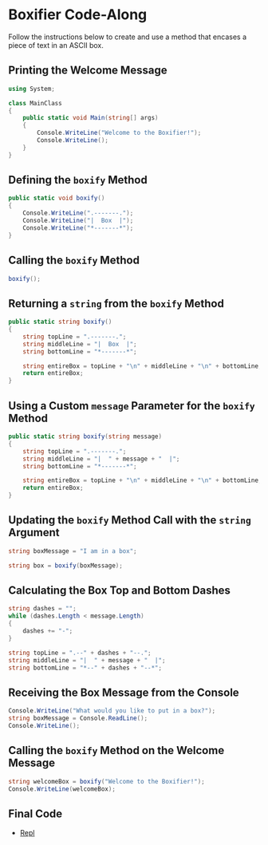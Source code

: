 # Boxifier Code-Along
Follow the instructions below to create and use a method that encases a piece of text in an ASCII box.

## Printing the Welcome Message
```cs
using System;

class MainClass
{
	public static void Main(string[] args)
	{
		Console.WriteLine("Welcome to the Boxifier!");
		Console.WriteLine();
	}
}
```

## Defining the `boxify` Method
```cs
public static void boxify()
{
    Console.WriteLine(".-------.");
    Console.WriteLine("|  Box  |");
    Console.WriteLine("*-------*");
}
```

## Calling the `boxify` Method
```cs
boxify();
```

## Returning a `string` from the `boxify` Method
```cs
public static string boxify()
{
    string topLine = ".-------.";
    string middleLine = "|  Box  |";
    string bottomLine = "*-------*";

    string entireBox = topLine + "\n" + middleLine + "\n" + bottomLine;
    return entireBox;
}
```

## Using a Custom `message` Parameter for the `boxify` Method
```cs
public static string boxify(string message)
{
    string topLine = ".-------.";
    string middleLine = "|  " + message + "  |";
    string bottomLine = "*-------*";

    string entireBox = topLine + "\n" + middleLine + "\n" + bottomLine;
    return entireBox;
}
```

## Updating the `boxify` Method Call with the `string` Argument
```cs
string boxMessage = "I am in a box";

string box = boxify(boxMessage);
```

## Calculating the Box Top and Bottom Dashes
```cs
string dashes = "";
while (dashes.Length < message.Length)
{
    dashes += "-";
}

string topLine = ".--" + dashes + "--.";
string middleLine = "|  " + message + "  |";
string bottomLine = "*--" + dashes + "--*";
```

## Receiving the Box Message from the Console
```cs
Console.WriteLine("What would you like to put in a box?");
string boxMessage = Console.ReadLine();
Console.WriteLine();
```

## Calling the `boxify` Method on the Welcome Message
```cs
string welcomeBox = boxify("Welcome to the Boxifier!");
Console.WriteLine(welcomeBox);
```

## Final Code
- [Repl](https://repl.it/@JosephMaxwell/Cs101MethodReviewComplete#main.cs)
